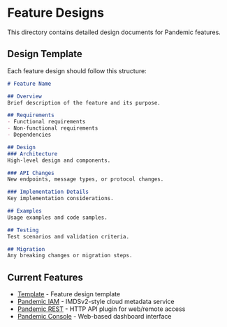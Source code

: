 # Feature Designs

This directory contains detailed design documents for Pandemic features.

## Design Template

Each feature design should follow this structure:

```markdown
# Feature Name

## Overview
Brief description of the feature and its purpose.

## Requirements
- Functional requirements
- Non-functional requirements
- Dependencies

## Design
### Architecture
High-level design and components.

### API Changes
New endpoints, message types, or protocol changes.

### Implementation Details
Key implementation considerations.

## Examples
Usage examples and code samples.

## Testing
Test scenarios and validation criteria.

## Migration
Any breaking changes or migration steps.
```

## Current Features

- [Template](template.md) - Feature design template
- [Pandemic IAM](pandemic-iam.md) - IMDSv2-style cloud metadata service
- [Pandemic REST](pandemic-rest.md) - HTTP API plugin for web/remote access
- [Pandemic Console](pandemic-console.md) - Web-based dashboard interface